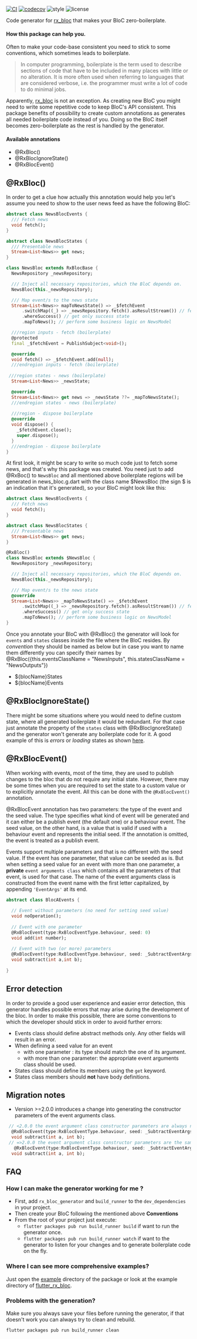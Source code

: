 [![CI](https://github.com/Prime-Holding/rx_bloc/actions/workflows/build_and_test_rx_bloc_packages.yaml/badge.svg)](https://github.com/Prime-Holding/rx_bloc/actions/workflows/build_and_test_rx_bloc_packages.yaml) [![codecov](https://codecov.io/gh/Prime-Holding/rx_bloc/graph/badge.svg?token=BHQD4QC463)](https://codecov.io/gh/Prime-Holding/rx_bloc/branch/develop) ![style](https://img.shields.io/badge/style-effective_dart-40c4ff.svg) ![license](https://img.shields.io/badge/license-MIT-purple.svg)

Code generator for [rx_bloc](https://pub.dev/packages/rx_bloc "rx_bloc") that makes your BloC zero-boilerplate.

#### How this package can help you.
Often to make your code-base consistent you need to stick to some conventions, which sometimes leads to boilerplate.

> In computer programming, boilerplate is the term used to describe sections of code that have to be included in many places with little or no alteration. It is more often used when referring to languages that are considered verbose, i.e. the programmer must write a lot of code to do minimal jobs.

Apparently, [rx_bloc](https://pub.dev/packages/rx_bloc "rx_bloc") is not an exception. As creating new BloC you might need to write some repetitive code to keep BloC's API consistent. This package benefits of possibility to create custom annotations as generates all needed boilerplate code instead of you. Doing so the BloC itself becomes zero-boilerplate as the rest is handled by the generator.

#### Available annotations

* @RxBloc()
* @RxBlocIgnoreState()
* @RxBlocEvent()

## @RxBloc()
In order to get a clue how actually this annotation would help you let's assume you need to show to the user news feed as have the following BloC:

```dart
abstract class NewsBlocEvents {
  /// Fetch news
  void fetch();
}

abstract class NewsBlocStates {
  /// Presentable news
  Stream<List<News>> get news;
}

class NewsBloc extends RxBlocBase {
  NewsRepository _newsRepository;

  /// Inject all necessary repositories, which the BloC depends on.
  NewsBloc(this._newsRepository);

  /// Map event/s to the news state
  Stream<List<News>> mapToNewsState() => _$fetchEvent 
      .switchMap((_) => _newsRepository.fetch().asResultStream()) // fetch news
      .whereSuccess() // get only success state
      .mapToNews(); // perform some business logic on NewsModel

  ///region inputs - fetch (boilerplate)
  @protected
  final _$fetchEvent = PublishSubject<void>();

  @override
  void fetch() => _$fetchEvent.add(null);
  ///endregion inputs - fetch (boilerplate)
  
 ///region states - news (boilerplate)
  Stream<List<News>> _newsState;

  @override
  Stream<List<News>> get news => _newsState ??= _mapToNewsState();
  ///endregion states - news (boilerplate)
  
  ///region - dispose boilerplate
  @override
  void dispose() {
    _$fetchEvent.close();
    super.dispose();
  }
  ///endregion - dispose boilerplate
}
```

At first look, it might be scary to write so much code just to fetch some news, and that's why this package was created. You need just to add @RxBoc() to ```NewsBloc``` and all mentioned above boilerplate regions will be generated in news_bloc.g.dart with the class name $NewsBloc (the sign $ is an indication that it's generated), so your BloC might look like this:

```dart
abstract class NewsBlocEvents {
  /// Fetch news
  void fetch();
}

abstract class NewsBlocStates {
  /// Presentable news
  Stream<List<News>> get news;
}

@RxBloc()
class NewsBloc extends $NewsBloc {
  NewsRepository _newsRepository;

  /// Inject all necessary repositories, which the BloC depends on.
  NewsBloc(this._newsRepository);

  /// Map event/s to the news state
  @override
  Stream<List<News>> _mapToNewsState() => _$fetchEvent 
      .switchMap((_) => _newsRepository.fetch().asResultStream()) // fetch news
      .whereSuccess() // get only success state
      .mapToNews(); // perform some business logic on NewsModel
}
```

Once you annotate your BloC with @RxBloc() the generator will look for `events` and `states` classes inside the file where the BloC resides. By *convention* they should be named as below but in case you want to name them differently you can specify their names by @RxBloc({this.eventsClassName = "NewsInputs", this.statesClassName = "NewsOutputs"})
 * ${blocName}States
 * ${blocName}Events

##  @RxBlocIgnoreState()
There might be some situations where you would need to define custom state, where all generated boilerplate it would be redundant. For that case just annotate the property of the `states` class with @RxBlocIgnoreState() and the generator won't generate any boilerplate code for it. A good example of this is *errors* or *loading* states as shown [here](https://pub.dev/packages/rx_bloc#usage).

##  @RxBlocEvent()
When working with events, most of the time, they are used to publish changes to the bloc that do not require any initial state. However, there may be some times when you are required to set the state to a custom value or to explicitly annotate the event. All this can be done with the `@RxBlocEvent()` annotation.

@RxBlocEvent annotation has two parameters: the type of the event and the seed value. The type specifies what kind of event will be generated and it can either be a publish event (the default one) or a behaviour event. The seed value, on the other hand, is a value that is valid if used with a behaviour event and represents the initial seed. If the annotation is omitted, the event is treated as a publish event.

Events support multiple parameters and that is no different with the seed value. If the event has one parameter, that value can be seeded as is. But when setting a seed value for an event with more than one parameter, a **private** `event arguments class` which contains all the parameters of that event, is used for that case. The name of the event arguments class is constructed from the event name with the first letter capitalized, by appending `'EventArgs'` at its end.

```dart
abstract class BlocAEvents {
  
  // Event without parameters (no need for setting seed value)
  void noOperation();
  
  // Event with one parameter
  @RxBlocEvent(type:RxBlocEventType.behaviour, seed: 0)
  void add(int number);
  
  // Event with two (or more) parameters
  @RxBlocEvent(type:RxBlocEventType.behaviour, seed: _SubtractEventArgs(0, 0))
  void subtract(int a,int b);
  
}
```

## Error detection
In order to provide a good user experience and easier error detection, this generator handles possible errors that may arise during the development of the bloc. In order to make this possible, there are some conventions to which the developer should stick in order to avoid further errors:

* Events class should define abstract methods only. Any other fields will result in an error.
* When defining a seed value for an event
    - with one parameter : its type should match the one of its argument. 
    - with more than one parameter: the appropriate event arguments class should be used.
* States class should define its members using the `get` keyword.
* States class members should **not** have body definitions.

## Migration notes
* Version >=2.0.0 introduces a change into generating the constructor parameters of the event arguments class.
```dart
 // <2.0.0 the event argument class constructor parameters are always named.
  @RxBlocEvent(type:RxBlocEventType.behaviour, seed: _SubtractEventArgs(a:0, b:0))
  void subtract(int a, int b);
 // =>2.0.0 the event argument class constructor parameters are the same how they are defined for the event method.
   @RxBlocEvent(type:RxBlocEventType.behaviour, seed: _SubtractEventArgs(0, 0))
  void subtract(int a, int b);
  ```

## FAQ
### How I can make the generator working for me ?
* First, add ``rx_bloc_generator`` and ``build_runner`` to the ``dev_dependencies`` in your project.
* Then create your BloC following the mentioned above **Conventions**
* From the root of your project just execute:
  * ``flutter packages pub run build_runner build`` if want to run the generator once.
  * ``flutter packages pub run build_runner watch`` if want to the generator to listen for your changes and to generate boilerplate code on the fly.

### Where I can see more comprehensive examples?
Just open the [example](/example "example") directory of the package or look at the example directory of [flutter_rx_bloc](https://pub.dev/packages/flutter_rx_bloc "flutter_rx_bloc").

### Problems with the generation? 
Make sure you always save your files before running the generator, if that doesn't work you can always try to clean and rebuild.

``flutter packages pub run build_runner clean``
